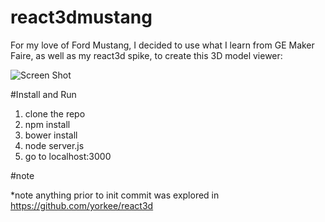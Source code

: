 # react3dmustang
For my love of Ford Mustang, I decided to use what I learn from GE Maker Faire, as well as my react3d spike, to create this 3D model viewer:

![Screen Shot](https://user-images.githubusercontent.com/1068796/34903729-d14c2eb8-f805-11e7-9d86-f8daf04cd034.png?raw=true "Title")

#Install and Run

1. clone the repo
2. npm install
3. bower install 
4. node server.js
5. go to localhost:3000


#note

*note anything prior to init commit was explored in https://github.com/yorkee/react3d
